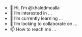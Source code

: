 - 👋 Hi, I’m @khaledmoalla
- 👀 I’m interested in ...
- 🌱 I’m currently learning ...
- 💞️ I’m looking to collaborate on ...
- 📫 How to reach me ...

<!---
khaledmoalla/khaledmoalla is a ✨ special ✨ repository because its `README.md` (this file) appears on your GitHub profile.
You can click the Preview link to take a look at your changes.
--->
